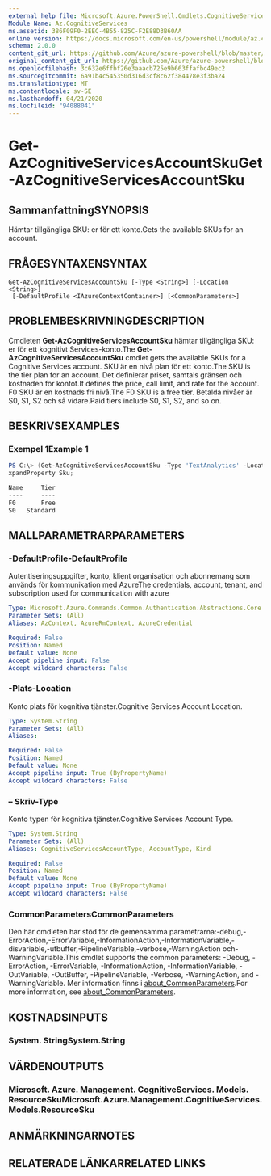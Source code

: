 ```yaml
---
external help file: Microsoft.Azure.PowerShell.Cmdlets.CognitiveServices.dll-Help.xml
Module Name: Az.CognitiveServices
ms.assetid: 386F09F0-2EEC-4B55-825C-F2E88D3B60AA
online version: https://docs.microsoft.com/en-us/powershell/module/az.cognitiveservices/get-azcognitiveservicesaccountsku
schema: 2.0.0
content_git_url: https://github.com/Azure/azure-powershell/blob/master/src/CognitiveServices/CognitiveServices/help/Get-AzCognitiveServicesAccountSku.md
original_content_git_url: https://github.com/Azure/azure-powershell/blob/master/src/CognitiveServices/CognitiveServices/help/Get-AzCognitiveServicesAccountSku.md
ms.openlocfilehash: 3c632e6ffbf26e3aaacb725e9b663ffafbc49ec2
ms.sourcegitcommit: 6a91b4c545350d316d3cf8c62f384478e3f3ba24
ms.translationtype: MT
ms.contentlocale: sv-SE
ms.lasthandoff: 04/21/2020
ms.locfileid: "94088041"
---
```

# <span data-ttu-id="9f9df-101">Get-AzCognitiveServicesAccountSku</span><span class="sxs-lookup"><span data-stu-id="9f9df-101">Get-AzCognitiveServicesAccountSku</span></span>

## <span data-ttu-id="9f9df-102">Sammanfattning</span><span class="sxs-lookup"><span data-stu-id="9f9df-102">SYNOPSIS</span></span>
<span data-ttu-id="9f9df-103">Hämtar tillgängliga SKU: er för ett konto.</span><span class="sxs-lookup"><span data-stu-id="9f9df-103">Gets the available SKUs for an account.</span></span>

## <span data-ttu-id="9f9df-104">FRÅGESYNTAXEN</span><span class="sxs-lookup"><span data-stu-id="9f9df-104">SYNTAX</span></span>

```
Get-AzCognitiveServicesAccountSku [-Type <String>] [-Location <String>]
 [-DefaultProfile <IAzureContextContainer>] [<CommonParameters>]
```

## <span data-ttu-id="9f9df-105">PROBLEMBESKRIVNING</span><span class="sxs-lookup"><span data-stu-id="9f9df-105">DESCRIPTION</span></span>
<span data-ttu-id="9f9df-106">Cmdleten **Get-AzCognitiveServicesAccountSku** hämtar tillgängliga SKU: er för ett kognitivt Services-konto.</span><span class="sxs-lookup"><span data-stu-id="9f9df-106">The **Get-AzCognitiveServicesAccountSku** cmdlet gets the available SKUs for a Cognitive Services account.</span></span>
<span data-ttu-id="9f9df-107">SKU är en nivå plan för ett konto.</span><span class="sxs-lookup"><span data-stu-id="9f9df-107">The SKU is the tier plan for an account.</span></span>
<span data-ttu-id="9f9df-108">Det definierar priset, samtals gränsen och kostnaden för kontot.</span><span class="sxs-lookup"><span data-stu-id="9f9df-108">It defines the price, call limit, and rate for the account.</span></span>
<span data-ttu-id="9f9df-109">F0 SKU är en kostnads fri nivå.</span><span class="sxs-lookup"><span data-stu-id="9f9df-109">The F0 SKU is a free tier.</span></span>
<span data-ttu-id="9f9df-110">Betalda nivåer är S0, S1, S2 och så vidare.</span><span class="sxs-lookup"><span data-stu-id="9f9df-110">Paid tiers include S0, S1, S2, and so on.</span></span>

## <span data-ttu-id="9f9df-111">BESKRIVS</span><span class="sxs-lookup"><span data-stu-id="9f9df-111">EXAMPLES</span></span>

### <span data-ttu-id="9f9df-112">Exempel 1</span><span class="sxs-lookup"><span data-stu-id="9f9df-112">Example 1</span></span>
```powershell
PS C:\> (Get-AzCognitiveServicesAccountSku -Type 'TextAnalytics' -Location "westus").Value | Select-Object -E
xpandProperty Sku;

Name     Tier
----     ----
F0       Free
S0   Standard
```

## <span data-ttu-id="9f9df-113">MALLPARAMETRAR</span><span class="sxs-lookup"><span data-stu-id="9f9df-113">PARAMETERS</span></span>

### <span data-ttu-id="9f9df-114">-DefaultProfile</span><span class="sxs-lookup"><span data-stu-id="9f9df-114">-DefaultProfile</span></span>
<span data-ttu-id="9f9df-115">Autentiseringsuppgifter, konto, klient organisation och abonnemang som används för kommunikation med Azure</span><span class="sxs-lookup"><span data-stu-id="9f9df-115">The credentials, account, tenant, and subscription used for communication with azure</span></span>

```yaml
Type: Microsoft.Azure.Commands.Common.Authentication.Abstractions.Core.IAzureContextContainer
Parameter Sets: (All)
Aliases: AzContext, AzureRmContext, AzureCredential

Required: False
Position: Named
Default value: None
Accept pipeline input: False
Accept wildcard characters: False
```

### <span data-ttu-id="9f9df-116">-Plats</span><span class="sxs-lookup"><span data-stu-id="9f9df-116">-Location</span></span>
<span data-ttu-id="9f9df-117">Konto plats för kognitiva tjänster.</span><span class="sxs-lookup"><span data-stu-id="9f9df-117">Cognitive Services Account Location.</span></span>

```yaml
Type: System.String
Parameter Sets: (All)
Aliases:

Required: False
Position: Named
Default value: None
Accept pipeline input: True (ByPropertyName)
Accept wildcard characters: False
```

### <span data-ttu-id="9f9df-118">– Skriv</span><span class="sxs-lookup"><span data-stu-id="9f9df-118">-Type</span></span>
<span data-ttu-id="9f9df-119">Konto typen för kognitiva tjänster.</span><span class="sxs-lookup"><span data-stu-id="9f9df-119">Cognitive Services Account Type.</span></span>

```yaml
Type: System.String
Parameter Sets: (All)
Aliases: CognitiveServicesAccountType, AccountType, Kind

Required: False
Position: Named
Default value: None
Accept pipeline input: True (ByPropertyName)
Accept wildcard characters: False
```

### <span data-ttu-id="9f9df-120">CommonParameters</span><span class="sxs-lookup"><span data-stu-id="9f9df-120">CommonParameters</span></span>
<span data-ttu-id="9f9df-121">Den här cmdleten har stöd för de gemensamma parametrarna:-debug,-ErrorAction,-ErrorVariable,-InformationAction,-InformationVariable,-disvariable,-utbuffer,-PipelineVariable,-verbose,-WarningAction och-WarningVariable.</span><span class="sxs-lookup"><span data-stu-id="9f9df-121">This cmdlet supports the common parameters: -Debug, -ErrorAction, -ErrorVariable, -InformationAction, -InformationVariable, -OutVariable, -OutBuffer, -PipelineVariable, -Verbose, -WarningAction, and -WarningVariable.</span></span> <span data-ttu-id="9f9df-122">Mer information finns i [about_CommonParameters](http://go.microsoft.com/fwlink/?LinkID=113216).</span><span class="sxs-lookup"><span data-stu-id="9f9df-122">For more information, see [about_CommonParameters](http://go.microsoft.com/fwlink/?LinkID=113216).</span></span>

## <span data-ttu-id="9f9df-123">KOSTNADS</span><span class="sxs-lookup"><span data-stu-id="9f9df-123">INPUTS</span></span>

### <span data-ttu-id="9f9df-124">System. String</span><span class="sxs-lookup"><span data-stu-id="9f9df-124">System.String</span></span>

## <span data-ttu-id="9f9df-125">VÄRDEN</span><span class="sxs-lookup"><span data-stu-id="9f9df-125">OUTPUTS</span></span>

### <span data-ttu-id="9f9df-126">Microsoft. Azure. Management. CognitiveServices. Models. ResourceSku</span><span class="sxs-lookup"><span data-stu-id="9f9df-126">Microsoft.Azure.Management.CognitiveServices.Models.ResourceSku</span></span>

## <span data-ttu-id="9f9df-127">ANMÄRKNINGAR</span><span class="sxs-lookup"><span data-stu-id="9f9df-127">NOTES</span></span>

## <span data-ttu-id="9f9df-128">RELATERADE LÄNKAR</span><span class="sxs-lookup"><span data-stu-id="9f9df-128">RELATED LINKS</span></span>
